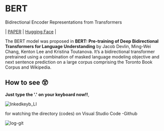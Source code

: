 # BERT
Bidirectional Encoder Representations from Transformers

|  [PAPER](https://arxiv.org/abs/1810.04805)  |  [Hugging Face](https://huggingface.co/docs/transformers/model_doc/bert)  |  

The BERT model was proposed in **BERT: Pre-training of Deep Bidirectional Transformers for Language Understanding** by Jacob Devlin, Ming-Wei Chang, Kenton Lee and Kristina Toutanova. It’s a bidirectional transformer pretrained using a combination of masked language modeling objective and next sentence prediction on a large corpus comprising the Toronto Book Corpus and Wikipedia.

## How to see 😲

**Just type the '.' on your keyboard now!!**, 

![Inkedkeyb_LI](https://user-images.githubusercontent.com/46081500/157036957-1af65660-cf8d-4f03-891d-4d951d88d861.jpg)


for watching the directory (codes) on Visual Studio Code -Github

 
![log-git](https://user-images.githubusercontent.com/46081500/157036461-226dca5a-03a7-41dc-a821-e85c1189089b.PNG)
